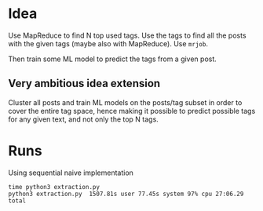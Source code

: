 
# Idea

Use MapReduce to find N top used tags. Use the tags to find all the posts
with the given tags (maybe also with MapReduce). Use `mrjob`.

Then train some ML model to predict the tags from a given post.


## Very ambitious idea extension

Cluster all posts and train ML models on the posts/tag subset in order to cover
the entire tag space, hence making it possible to predict possible tags for any
given text, and not only the top N tags.




# Runs

Using sequential naive implementation

```
time python3 extraction.py
python3 extraction.py  1507.81s user 77.45s system 97% cpu 27:06.29 total
```
